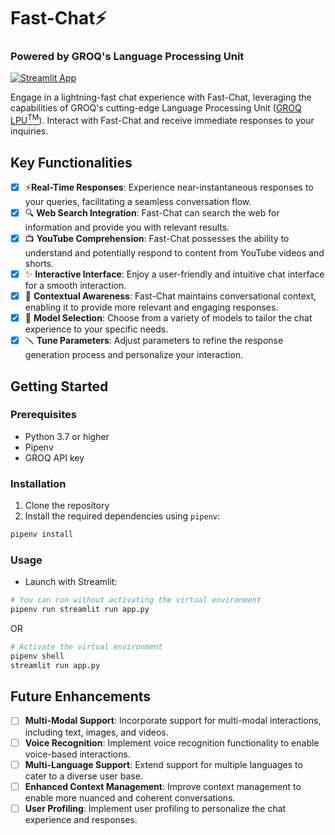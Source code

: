 # Fast-Chat⚡

### Powered by GROQ's Language Processing Unit

[![Streamlit App](https://static.streamlit.io/badges/streamlit_badge_black_white.svg)](https://fast-chat.streamlit.app/)

Engage in a lightning-fast chat experience with Fast-Chat, leveraging the capabilities of GROQ's cutting-edge Language Processing Unit ([GROQ LPU<sup>TM</sup>](https://wow.groq.com/why-groq/)). Interact with Fast-Chat and receive immediate responses to your inquiries.

## Key Functionalities

- [x] ⚡**Real-Time Responses**: Experience near-instantaneous responses to your queries, facilitating a seamless conversation flow.
- [x] 🔍 **Web Search Integration**: Fast-Chat can search the web for information and provide you with relevant results.
- [x] 📺 **YouTube Comprehension**: Fast-Chat possesses the ability to understand and potentially respond to content from YouTube videos and shorts.
- [x] ✨ **Interactive Interface**: Enjoy a user-friendly and intuitive chat interface for a smooth interaction.
- [x] 📝 **Contextual Awareness**: Fast-Chat maintains conversational context, enabling it to provide more relevant and engaging responses.
- [x] 🤖 **Model Selection**: Choose from a variety of models to tailor the chat experience to your specific needs.
- [x] 🪛 **Tune Parameters**: Adjust parameters to refine the response generation process and personalize your interaction.

## Getting Started

### Prerequisites

- Python 3.7 or higher
- Pipenv
- GROQ API key

### Installation

1. Clone the repository
2. Install the required dependencies using `pipenv`:

```sh
pipenv install
```

### Usage

- Launch with Streamlit:

```sh
# You can run without activating the virtual environment
pipenv run streamlit run app.py
```

OR

```sh
# Activate the virtual environment
pipenv shell
streamlit run app.py
```

## Future Enhancements

- [ ] **Multi-Modal Support**: Incorporate support for multi-modal interactions, including text, images, and videos.
- [ ] **Voice Recognition**: Implement voice recognition functionality to enable voice-based interactions.
- [ ] **Multi-Language Support**: Extend support for multiple languages to cater to a diverse user base.
- [ ] **Enhanced Context Management**: Improve context management to enable more nuanced and coherent conversations.
- [ ] **User Profiling**: Implement user profiling to personalize the chat experience and responses.

